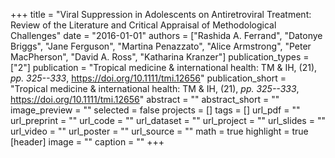 +++
title = "Viral Suppression in Adolescents on Antiretroviral Treatment: Review of the Literature and Critical Appraisal of Methodological Challenges"
date = "2016-01-01"
authors = ["Rashida A. Ferrand", "Datonye Briggs", "Jane Ferguson", "Martina Penazzato", "Alice Armstrong", "Peter MacPherson", "David A. Ross", "Katharina Kranzer"]
publication_types = ["2"]
publication = "Tropical medicine \& international health: TM \& IH, (21), _pp. 325--333_, https://doi.org/10.1111/tmi.12656"
publication_short = "Tropical medicine \& international health: TM \& IH, (21), _pp. 325--333_, https://doi.org/10.1111/tmi.12656"
abstract = ""
abstract_short = ""
image_preview = ""
selected = false
projects = []
tags = []
url_pdf = ""
url_preprint = ""
url_code = ""
url_dataset = ""
url_project = ""
url_slides = ""
url_video = ""
url_poster = ""
url_source = ""
math = true
highlight = true
[header]
image = ""
caption = ""
+++
